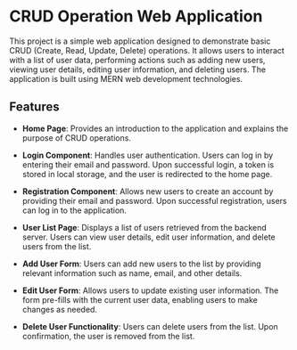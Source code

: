 # CRUD Operation Web Application

This project is a simple web application designed to demonstrate basic CRUD (Create, Read, Update, Delete) operations. It allows users to interact with a list of user data, performing actions such as adding new users, viewing user details, editing user information, and deleting users. The application is built using MERN web development technologies.

## Features

- **Home Page**: Provides an introduction to the application and explains the purpose of CRUD operations.
  
- **Login Component**: Handles user authentication. Users can log in by entering their email and password. Upon successful login, a token is stored in local storage, and the user is redirected to the home page.

- **Registration Component**: Allows new users to create an account by providing their email and password. Upon successful registration, users can log in to the application.

- **User List Page**: Displays a list of users retrieved from the backend server. Users can view user details, edit user information, and delete users from the list.

- **Add User Form**: Users can add new users to the list by providing relevant information such as name, email, and other details.

- **Edit User Form**: Allows users to update existing user information. The form pre-fills with the current user data, enabling users to make changes as needed.

- **Delete User Functionality**: Users can delete users from the list. Upon confirmation, the user is removed from the list.
